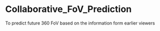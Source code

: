# Collaborative_FoV_Prediction
To predict future 360 FoV based on the information form earlier viewers
